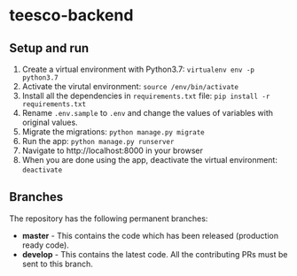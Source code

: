 # teesco-backend

## Setup and run

1. Create a virtual environment with Python3.7: `virtualenv env -p python3.7`
1. Activate the virutal environment: `source /env/bin/activate`
1. Install all the dependencies in `requirements.txt` file: `pip install -r requirements.txt`
1. Rename `.env.sample` to `.env` and change the values of variables with original values.
1. Migrate the migrations: `python manage.py migrate`
1. Run the app: `python manage.py runserver`
1. Navigate to http://localhost:8000 in your browser
1. When you are done using the app, deactivate the virtual environment: `deactivate`

## Branches

The repository has the following permanent branches:

* **master** - This contains the code which has been released (production ready code).
* **develop** - This contains the latest code. All the contributing PRs must be sent to this branch.

